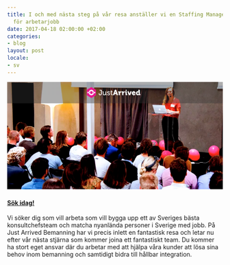 ```yaml
---
title: I och med nästa steg på vår resa anställer vi en Staffing Manager med ansvar
  för arbetarjobb
date: 2017-04-18 02:00:00 +02:00
categories:
- blog
layout: post
locale:
- sv
---
```


![Staffing Manager](/assets/images/blog/staff.png)

#### [Sök idag!](https://careers.justarrived.se/jobs/32414)

Vi söker dig som vill arbeta som vill bygga upp ett av Sveriges bästa konsultchefsteam och matcha nyanlända personer i Sverige med jobb. På Just Arrived Bemanning har vi precis inlett en fantastisk resa och letar nu efter vår nästa stjärna som kommer joina ett fantastiskt team. Du kommer ha stort eget ansvar där du arbetar med att hjälpa våra kunder att lösa sina behov inom bemanning och samtidigt bidra till hållbar integration.
